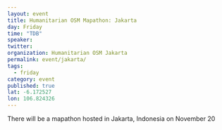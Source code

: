 ```yaml
---
layout: event
title: Humanitarian OSM Mapathon: Jakarta
day: Friday
time: "TDB"
speaker: 
twitter: 
organization: Humanitarian OSM Jakarta
permalink: event/jakarta/
tags: 
  - friday
category: event
published: true
lat: -6.172527
lon: 106.824326
---
```


There will be a mapathon hosted in Jakarta, Indonesia on November 20
